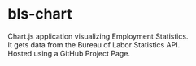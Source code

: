 # bls-chart
Chart.js application visualizing Employment Statistics.  
It gets data from the Bureau of Labor Statistics API.  
Hosted using a GitHub Project Page.  
